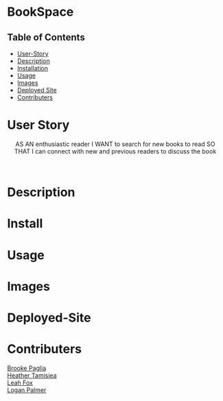 # BookSpace


  ## Table of Contents
  - [User-Story](#User-Story)
  - [Description](#Description)
  - [Installation](#Install)
  - [Usage](#Usage)
  - [Images](#Images)
  - [Deployed Site](#Deployed-Site)
  - [Contributers](#Contributers)

# User Story
<p align="center">AS AN enthusiastic reader
I WANT to search for new books to read
SO THAT I can connect with new and previous readers to discuss the book<p align="center">
<br>


# Description




# Install


# Usage



# Images



# Deployed-Site


# Contributers

[Brooke Paglia](https://github.com/BrookesCodeStuff)<br>
[Heather Tamisiea](https://github.com/hdtamisiea)<br>
[Leah Fox](https://github.com/LF56)<br>
[Logan Palmer](https://github.com/loganpalmer95)<br>

